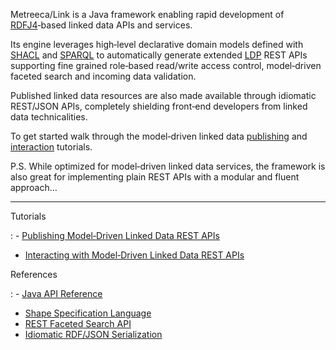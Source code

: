
Metreeca/Link is a Java framework enabling rapid development of [RDFJ4](http://rdf4j.org)‑based linked data APIs and services.

Its engine leverages high‑level declarative domain models defined with [SHACL](https://www.w3.org/TR/shacl/) and [SPARQL](https://www.w3.org/TR/sparql11-overview/) to automatically generate extended [LDP](https://www.w3.org/TR/ldp-primer/) REST APIs supporting fine grained role‑based read/write access control, model‑driven faceted search and incoming data validation.

Published linked data resources are also made available through idiomatic REST/JSON APIs, completely shielding front‑end developers from linked data technicalities.

To get started walk through the model‑driven linked data [publishing](tutorials/linked-data-publishing/) and [interaction](tutorials/linked-data-interaction/) tutorials.

P.S. While optimized for model‑driven linked data services, the framework is also great for implementing plain REST APIs with a modular and fluent approach…

---

Tutorials

: - [Publishing Model‑Driven Linked Data REST APIs](tutorials/linked-data-publishing/)
- [Interacting with Model‑Driven Linked Data REST APIs](tutorials/linked-data-interaction/)

References

: - [Java API Reference](javadocs/index.html)
- [Shape Specification Language](references/spec-language.md)
- [REST Faceted Search API](references/faceted-search.md)
- [Idiomatic RDF/JSON Serialization](references/idiomatic-json.md)


